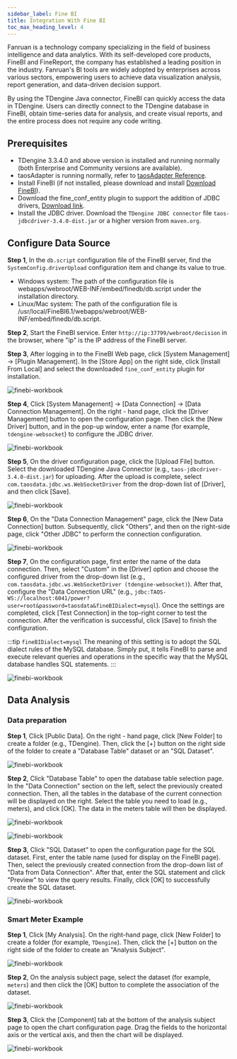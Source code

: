 ```yaml
---
sidebar_label: Fine BI
title: Integration With Fine BI
toc_max_heading_level: 4
---
```


Fanruan is a technology company specializing in the field of business intelligence and data analytics. With its self-developed core products, FineBI and FineReport, the company has established a leading position in the industry. Fanruan's BI tools are widely adopted by enterprises across various sectors, empowering users to achieve data visualization analysis, report generation, and data-driven decision support.

By using the TDengine Java connector, FineBI can quickly access the data in TDengine. Users can directly connect to the TDengine database in FineBI, obtain time-series data for analysis, and create visual reports, and the entire process does not require any code writing.

## Prerequisites

- TDengine 3.3.4.0 and above version is installed and running normally (both Enterprise and Community versions are available).
- taosAdapter is running normally, refer to [taosAdapter Reference](../../../tdengine-reference/components/taosadapter/).
- Install FineBI (if not installed, please download and install [Download FineBI](https://intl.finebi.com/product/download)). 
- Download the fine_conf_entity plugin to support the addition of JDBC drivers, [Download link](https://market.fanruan.com/plugin/1052a471-0239-4cd8-b832-045d53182c5d).
- Install the JDBC driver. Download the `TDengine JDBC connector` file `taos-jdbcdriver-3.4.0-dist.jar` or a higher version from `maven.org`.

## Configure Data Source

**Step 1**, In the `db.script` configuration file of the FineBI server, find the `SystemConfig.driverUpload` configuration item and change its value to true.

- Windows system: The path of the configuration file is webapps/webroot/WEB-INF/embed/finedb/db.script under the installation directory.
- Linux/Mac system: The path of the configuration file is /usr/local/FineBI6.1/webapps/webroot/WEB-INF/embed/finedb/db.script.

**Step 2**, Start the FineBI service. Enter `http://ip:37799/webroot/decision` in the browser, where "ip" is the IP address of the FineBI server.

**Step 3**, After logging in to the FineBI Web page, click [System Management] -> [Plugin Management]. In the [Store App] on the right side, click [Install From Local] and select the downloaded `fine_conf_entity` plugin for installation.

![finebi-workbook](./finebi/plugin.webp) 

**Step 4**, Click [System Management] -> [Data Connection] -> [Data Connection Management]. On the right - hand page, click the [Driver Management] button to open the configuration page. Then click the [New Driver] button, and in the pop-up window, enter a name (for example, `tdengine-websocket`) to configure the JDBC driver.

![finebi-workbook](./finebi/connect-manage.webp) 

**Step 5**, On the driver configuration page, click the [Upload File] button. Select the downloaded TDengine Java Connector (e.g., `taos-jdbcdriver-3.4.0-dist.jar`) for uploading. After the upload is complete, select `com.taosdata.jdbc.ws.WebSocketDriver` from the drop-down list of [Driver], and then click [Save].

![finebi-workbook](./finebi/new-driver.webp) 

**Step 6**, On the "Data Connection Management" page, click the [New Data Connection] button. Subsequently, click "Others", and then on the right-side page, click "Other JDBC" to perform the connection configuration.

![finebi-workbook](./finebi/jdbc-connect.webp) 

**Step 7**, On the configuration page, first enter the name of the data connection. Then, select "Custom" in the [Driver] option and choose the configured driver from the drop-down list (e.g., `com.taosdata.jdbc.ws.WebSocketDriver (tdengine-websocket)`). After that, configure the "Data Connection URL" (e.g., `jdbc:TAOS-WS://localhost:6041/power?user=root&password=taosdata&fineBIDialect=mysql`). Once the settings are completed, click [Test Connection] in the top-right corner to test the connection. After the verification is successful, click [Save] to finish the configuration.

:::tip
`fineBIDialect=mysql` The meaning of this setting is to adopt the SQL dialect rules of the MySQL database. Simply put, it tells FineBI to parse and execute relevant queries and operations in the specific way that the MySQL database handles SQL statements.
:::

![finebi-workbook](./finebi/jdbc-config.webp) 

## Data Analysis

### Data preparation

**Step 1**, Click [Public Data]. On the right - hand page, click [New Folder] to create a folder (e.g., TDengine). Then, click the [+] button on the right side of the folder to create a "Database Table" dataset or an "SQL Dataset".

![finebi-workbook](./finebi/common.webp) 

**Step 2**, Click "Database Table" to open the database table selection page. In the "Data Connection" section on the left, select the previously created connection. Then, all the tables in the database of the current connection will be displayed on the right. Select the table you need to load (e.g., meters), and click [OK]. The data in the meters table will then be displayed.

![finebi-workbook](./finebi/select-table.webp) 

![finebi-workbook](./finebi/table-data.webp) 

**Step 3**, Click "SQL Dataset" to open the configuration page for the SQL dataset. First, enter the table name (used for display on the FineBI page). Then, select the previously created connection from the drop-down list of "Data from Data Connection". After that, enter the SQL statement and click "Preview" to view the query results. Finally, click [OK] to successfully create the SQL dataset. 

![finebi-workbook](./finebi/sql-data-config.webp) 

### Smart Meter Example

**Step 1**, Click [My Analysis]. On the right-hand page, click [New Folder] to create a folder (for example, `TDengine`). Then, click the [+] button on the right side of the folder to create an "Analysis Subject".

![finebi-workbook](./finebi/analysis-object.webp) 

**Step 2**, On the analysis subject page, select the dataset (for example, `meters`) and then click the [OK] button to complete the association of the dataset.

![finebi-workbook](./finebi/load-data.webp) 

**Step 3**, Click the [Component] tab at the bottom of the analysis subject page to open the chart configuration page. Drag the fields to the horizontal axis or the vertical axis, and then the chart will be displayed.

![finebi-workbook](./finebi/analysis-chart.webp) 
